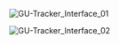 
![GU-Tracker_Interface_01](https://user-images.githubusercontent.com/47366164/117182463-c1108e80-adac-11eb-9713-37772c160228.png)

![GU-Tracker_Interface_02](https://user-images.githubusercontent.com/47366164/117182456-bfdf6180-adac-11eb-8cc2-2359c5dda554.png)
